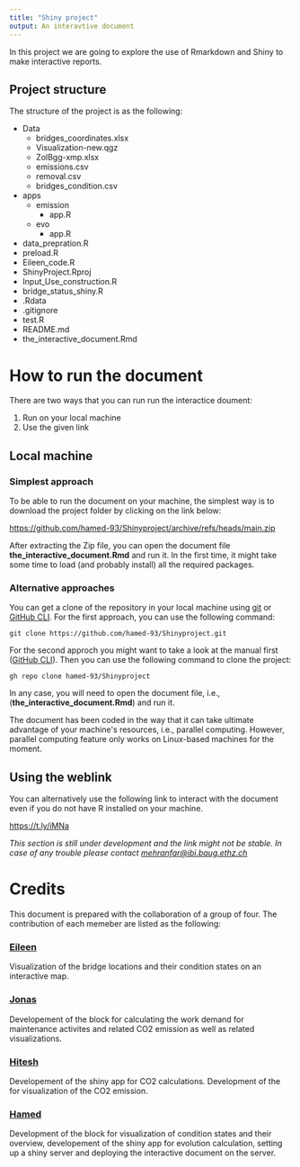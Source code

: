 ```yaml
---
title: "Shiny project"
output: An interavtive document
---
```


In this project we are going to explore the use of Rmarkdown and Shiny to make interactive reports.

## Project structure

The structure of the project is as the following:

* Data
  * bridges_coordinates.xlsx
  * Visualization-new.qgz
  * ZolBgg-xmp.xlsx
  * emissions.csv
  * removal.csv
  * bridges_condition.csv
* apps
  * emission
    * app.R
  * evo
    * app.R
* data_prepration.R
* preload.R
* Eileen_code.R
* ShinyProject.Rproj
* Input_Use_construction.R
* bridge_status_shiny.R
* .Rdata
* .gitignore
* test.R
* README.md
* the_interactive_document.Rmd


# How to run the document
There are two ways that you can run run the interactice doument: 
 1. Run on your local machine
 2. Use the given link

## Local machine
### Simplest approach
To be able to run the document on your machine, the simplest way is to download the project folder by clicking on the link below:

https://github.com/hamed-93/Shinyproject/archive/refs/heads/main.zip

After extracting the Zip file, you can open the document file **the_interactive_document.Rmd** and run it. In the first time, it might take some time to load (and probably install) all the required packages. 

### Alternative approaches
You can get a clone of the repository in your local machine using [git](https://git-scm.com/) or [GitHub CLI](https://docs.github.com/en/github-cli/github-cli/about-github-cli). For the first approach, you can use the following command:

`
git clone https://github.com/hamed-93/Shinyproject.git
`

For the second approch you might want to take a look at the manual first ([GitHub CLI](https://docs.github.com/en/github-cli/github-cli/about-github-cli)). Then you can use the following command to clone the project:

`
gh repo clone hamed-93/Shinyproject
`

In any case, you will need to open the document file, i.e., (**the_interactive_document.Rmd**) and run it.

The document has been coded in the way that it can take ultimate advantage of your machine's resources, i.e., parallel computing. However, parallel computing feature only works on Linux-based machines for the moment. 

## Using the weblink

You can alternatively use the following link to interact with the document even if you do not have R installed on your machine.

https://t.ly/iMNa

*This section is still under development and the link might not be stable. In case of any trouble please contact mehranfar@ibi.baug.ethz.ch*

# Credits
This document is prepared with the collaboration of a group of four. The contribution of each memeber are listed as the following:

### [Eileen](https://github.com/eileenziehmann)
Visualization of the bridge locations and their condition states on an interactive map. 

### [Jonas](https://github.com/jonas121991)
Developement of the block for calculating the work demand for maintenance activites and related CO2 emission as well as related visualizations.

### [Hitesh](https://github.com/hitesh-ethz)
Developement of the shiny app for CO2 calculations. Development of the for visualization of the CO2 emission. 

### [Hamed](https://github.com/hamed-93)
Development of the block for visualization of condition states and their overview, developement of the shiny app for evolution calculation, setting up a shiny server and deploying the interactive document on the server.
